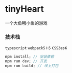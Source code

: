 # tinyHeart

一个大鱼喂小鱼的游戏

### **技术栈**

<code>typescript</code> <code>webpack5</code> <code>H5</code> <code>CSS3</code><code>es6</code>

```js
npm install; // 安装依赖
npm run dev; // 开发
npm run build; // 线上打包
```
